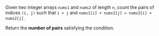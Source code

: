 Given two integer arrays `nums1` and `nums2` of length `n`, count the pairs of indices `(i, j)` such that `i < j` and `nums1[i] + nums1[j] > nums2[i] + nums2[j]`.

Return the **number of pairs** satisfying the condition.